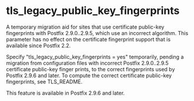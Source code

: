 # tls_legacy_public_key_fingerprints 

 A temporary migration aid for sites that use certificate
public-key fingerprints with Postfix 2.9.0..2.9.5, which use
an incorrect algorithm. This parameter has no effect on the certificate
fingerprint support that is available since Postfix 2.2. 

 Specify "tls_legacy_public_key_fingerprints = yes" temporarily,
pending a migration from configuration files with incorrect Postfix
2.9.0..2.9.5 certificate public-key finger prints, to the correct
fingerprints used by Postfix 2.9.6 and later.  To compute the correct
certificate public-key fingerprints, see TLS_README. 

 This feature is available in Postfix 2.9.6 and later.  


